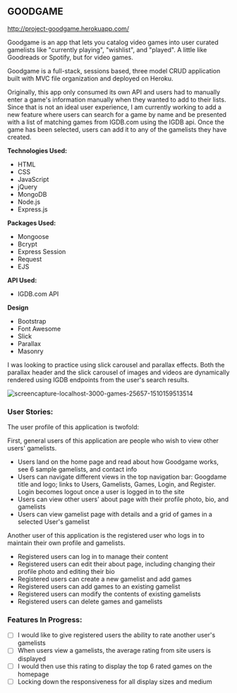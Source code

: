 ## GOODGAME
http://project-goodgame.herokuapp.com/

Goodgame is an app that lets you catalog video games into user curated gamelists like "currently playing", "wishlist", and "played". A little like Goodreads or Spotify, but for video games. 

Goodgame is a full-stack, sessions based, three model CRUD application built with MVC file organization and deployed on Heroku. 

Originally, this app only consumed its own API and users had to manually enter a game's information manually when they wanted to add to their lists. Since that is not an ideal user experience, I am currently working to add a new feature where users can search for a game by name and be presented with a list of matching games from IGDB.com using the IGDB api. Once the game has been selected, users can add it to any of the gamelists they have created. 


**Technologies Used:** 
* HTML
* CSS 
* JavaScript
* jQuery
* MongoDB
* Node.js
* Express.js

**Packages Used:** 
* Mongoose
* Bcrypt
* Express Session
* Request
* EJS

**API Used:** 
* IGDB.com API

**Design**
* Bootstrap
* Font Awesome
* Slick
* Parallax
* Masonry

I was looking to practice using slick carousel and parallax effects. Both the parallax header and the slick carousel of images and videos are dynamically rendered using IGDB endpoints from the user's search results. 

![screencapture-localhost-3000-games-25657-1510159513514](https://user-images.githubusercontent.com/17508245/32561563-604e135c-c461-11e7-9976-b9112520855b.png)


### User Stories: 
The user profile of this application is twofold:

First, general users of this application are people who wish to view other users' gamelists.

* Users land on the home page and read about how Goodgame works, see 6 sample gamelists, and contact info
* Users can navigate different views in the top navigation bar: Googdame title and logo; links to Users, Gamelists, Games,  Login, and Register. Login becomes logout once a user is logged in to the site
* Users can view other users' about page with their profile photo, bio, and gamelists
* Users can view gamelist page with details and a grid of games in a selected User's gamelist

Another user of this application is the registered user who logs in to maintain their own profile and gamelists.

* Registered users can log in to manage their content
* Registered users can edit their about page, including changing their profile photo and editing their bio
* Registered users can create a new gamelist and add games
* Registered users can add games to an existing gamelist
* Registered users can modify the contents of existing gamelists
* Registered users can delete games and gamelists


### Features In Progress:
 - [ ]  I would like to give registered users the ability to rate another user's gamelists
 - [ ]  When users view a gamelists, the average rating from site users is displayed
 - [ ]  I would then use this rating to display the top 6 rated games on the homepage
 - [ ]  Locking down the responsiveness for all display sizes and medium
